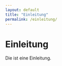 ```yaml
---
layout: default
title: "Einleitung"
permalink: /einleitung/
---
```


# Einleitung
Die ist eine Einleitung.
